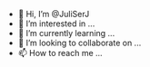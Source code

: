 - 👋 Hi, I’m @JuliSerJ
- 👀 I’m interested in ...
- 🌱 I’m currently learning ...
- 💞️ I’m looking to collaborate on ...
- 📫 How to reach me ...

<!---
JuliSerJ/JuliSerJ is a ✨ special ✨ repository because its `README.md` (this file) appears on your GitHub profile.
You can click the Preview link to take a look at your changes.
--->
